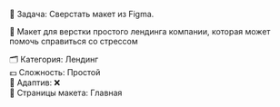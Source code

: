 📄 Задача: Сверстать макет из Figma. <br>

🧩 Макет для верстки простого лендинга компании, которая может помочь справиться со стрессом

🗂 Категория: Лендинг <br>
💵 Сложность: Простой <br>
📱 Адаптив: ❌ <br>
📄 Страницы макета: Главная <br>
